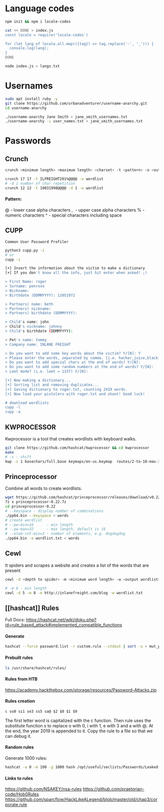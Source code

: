 # Language codes
```bash
npm init && npm i locale-codes

cat << DONE > index.js
const locale = require('locale-codes')

for (let lang of locale.all.map(({tag}) => tag.replace('-', '_'))) {
  console.log(lang);
}
DONE

node index.js > langs.txt
```
# Usernames
```bash
sudo apt install ruby -y
git clone https://github.com/urbanadventurer/username-anarchy.git
cd username-anarchy

./username-anarchy Jane Smith > jane_smith_usernames.txt
./username-anarchy -i user_names.txt > jane_smith_usernames.txt
```
# Passwords
## Crunch
```bash
crunch <minimum length> <maximum length> <charset> -t <pattern> -o <output file>

crunch 17 17 -t ILFREIGHT201%@@@@ -o wordlist
# -d 1 number of char repetition
crunch 12 12 -t 10031998@@@@ -d 1 -o wordlist
```
#### Pattern:
@ - lower case alpha characters
,  - upper case alpha characters
% - numeric characters
^ - special characters including space
## CUPP
`Common User Password Profiler`
```bash
python3 cupp.py -i
# or
cupp -i

[+] Insert the information about the victim to make a dictionary
[+] If you don't know all the info, just hit enter when asked! ;)

> First Name: roger
> Surname: penrose
> Nickname:      
> Birthdate (DDMMYYYY): 11051972

> Partners) name: beth
> Partners) nickname:
> Partners) birthdate (DDMMYYYY):

> Child's name: john
> Child's nickname: johnny
> Child's birthdate (DDMMYYYY):

> Pet's name: tommy
> Company name: INLANE FREIGHT

> Do you want to add some key words about the victim? Y/[N]: Y
> Please enter the words, separated by comma. [i.e. hacker,juice,black], spaces will be removed: sysadmin,linux,86391512
> Do you want to add special chars at the end of words? Y/[N]:
> Do you want to add some random numbers at the end of words? Y/[N]:
> Leet mode? (i.e. leet = 1337) Y/[N]:

[+] Now making a dictionary...
[+] Sorting list and removing duplicates...
[+] Saving dictionary to roger.txt, counting 2419 words.
[+] Now load your pistolero with roger.txt and shoot! Good luck!

# download wordlists
cupp -l
cupp -a
```
## KWPROCESSOR
Kwprocessor is a tool that creates wordlists with keyboard walks.
```bash
git clone https://github.com/hashcat/kwprocessor && cd kwprocessor
make
# -s - shift
kwp -s 1 basechars/full.base keymaps/en-us.keymap  routes/2-to-10-max-3-direction-changes.route
```
## Princeprocessor
Combine all words to create wordlists.
```bash
wget https://github.com/hashcat/princeprocessor/releases/download/v0.22/princeprocessor-0.22.7z
7z x princeprocessor-0.22.7z
cd princeprocessor-0.22
# --keyspace - display number of combinations
./pp64.bin --keyspace < words
# create wordlist
# --pw-min=16      - min length
# --pw-max=32      - max length, default is 16
# --elem-cnt-min=3 - number of elements, e.g. dogdogdog
./pp64.bin -o wordlist.txt < words
```
## Cewl
It spiders and scrapes a website and creates a list of the words that are present
```bash
cewl -d <depth to spider> -m <minimum word length> -w <output wordlist> <url of website>

# -m 8 - min length
cewl -d 5 -m 8 -e http://inlanefreight.com/blog -w wordlist.txt
```
## [[hashcat]] Rules
Full Docs: https://hashcat.net/wiki/doku.php?id=rule_based_attack#implemented_compatible_functions
#### Generate
```bash
hashcat --force password.list -r custom.rule --stdout | sort -u > mut_password.list
```
#### Prebuilt rules
```bash
ls /usr/share/hashcat/rules/
```
#### Rules from HTB
https://academy.hackthebox.com/storage/resources/Password-Attacks.zip
#### Rules creation
```
c so0 si1 se3 ss5 sa@ $2 $0 $1 $9
```
The first letter word is capitalized with the c function. Then rule uses the substitute function s to replace o with 0, i with 1, e with 3 and a with @. At the end, the year 2019 is appended to it. Copy the rule to a file so that we can debug it.
#### Random rules
Generate 1000 rules:
```bash
hashcat -a 0 -m 100 -g 1000 hash /opt/useful/seclists/Passwords/Leaked-Databases/rockyou.txt
 ```
#### Links to rules
https://github.com/NSAKEY/nsa-rules
https://github.com/praetorian-code/Hob0Rules
https://github.com/sparcflow/HackLikeALegend/blob/master/old/chap3/corporate.rule
